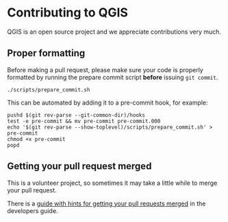 Contributing to QGIS
====================

QGIS is an open source project and we appreciate contributions very much.

Proper formatting
-----------------

Before making a pull request, please make sure your code is properly formatted
by running the prepare commit script **before** issuing `git commit`.

    ./scripts/prepare_commit.sh

This can be automated by adding it to a pre-commit hook, for example:

    pushd $(git rev-parse --git-common-dir)/hooks
    test -e pre-commit && mv pre-commit pre-commit.000
    echo '$(git rev-parse --show-toplevel)/scripts/prepare_commit.sh' > pre-commit
    chmod +x pre-commit
    popd

Getting your pull request merged
--------------------------------

This is a volunteer project, so sometimes it may take a little while to merge
your pull request.

There is a [guide with hints for getting your pull requests merged](https://docs.qgis.org/testing/en/docs/developers_guide/git.html#pull-requests)
in the developers guide.

